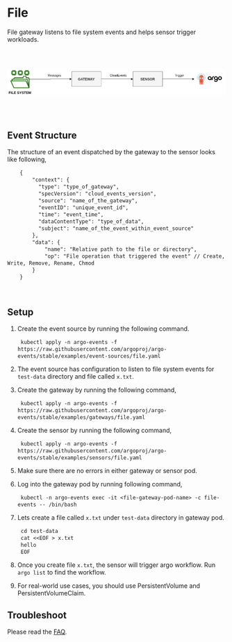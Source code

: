 # File

File gateway listens to file system events and helps sensor trigger workloads.


<br/>
<br/>

<p align="center">
  <img src="https://github.com/argoproj/argo-events/blob/master/docs/assets/file-setup.png?raw=true" alt="File Setup"/>
</p>

<br/>
<br/>

## Event Structure
The structure of an event dispatched by the gateway to the sensor looks like following,


        {
            "context": {
              "type": "type_of_gateway",
              "specVersion": "cloud_events_version",
              "source": "name_of_the_gateway",
              "eventID": "unique_event_id",
              "time": "event_time",
              "dataContentType": "type_of_data",
              "subject": "name_of_the_event_within_event_source"
            },
            "data": {
                "name": "Relative path to the file or directory",
                "op": "File operation that triggered the event" // Create, Write, Remove, Rename, Chmod
            }
        }


<br/>

## Setup

1. Create the event source by running the following command.

        kubectl apply -n argo-events -f https://raw.githubusercontent.com/argoproj/argo-events/stable/examples/event-sources/file.yaml

2. The event source has configuration to listen to file system events for `test-data` directory and file called `x.txt`.

3. Create the gateway by running the following command,

        kubectl apply -n argo-events -f https://raw.githubusercontent.com/argoproj/argo-events/stable/examples/gateways/file.yaml

4. Create the sensor by running the following command,

        kubectl apply -n argo-events -f https://raw.githubusercontent.com/argoproj/argo-events/stable/examples/sensors/file.yaml

5. Make sure there are no errors in either gateway or sensor pod.

6. Log into the gateway pod by running following command,

        kubectl -n argo-events exec -it <file-gateway-pod-name> -c file-events -- /bin/bash

6. Lets create a file called `x.txt` under `test-data` directory in gateway pod.
 
        cd test-data
        cat <<EOF > x.txt
        hello
        EOF

8. Once you create file `x.txt`, the sensor will trigger argo workflow.  Run `argo list` to find the workflow. 

9. For real-world use cases, you should use PersistentVolume and PersistentVolumeClaim.
                                                                  
## Troubleshoot
Please read the [FAQ](https://argoproj.github.io/argo-events/FAQ/). 

